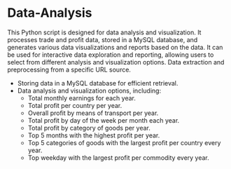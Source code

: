 # Data-Analysis
This Python script is designed for data analysis and visualization. It processes trade and profit data, stored in a MySQL database, and generates various data visualizations and reports based on the data. It can be used for interactive data exploration and reporting, allowing users to select from different analysis and visualization options.
 Data extraction and preprocessing from a specific URL source.
- Storing data in a MySQL database for efficient retrieval.
- Data analysis and visualization options, including:
  - Total monthly earnings for each year.
  - Total profit per country per year.
  - Overall profit by means of transport per year.
  - Total profit by day of the week per month each year.
  - Total profit by category of goods per year.
  - Top 5 months with the highest profit per year.
  - Top 5 categories of goods with the largest profit per country every year.
  - Top weekday with the largest profit per commodity every year.
